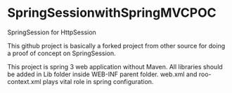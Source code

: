 # SpringSessionwithSpringMVCPOC
SpringSession for HttpSession 

This github project is basically a forked project from other source for doing a proof of concept on SpringSession.

This project is spring 3 web application without Maven.
All libraries should be added in Lib folder inside WEB-INF parent folder.
web.xml and roo-context.xml plays vital role in spring configuration.


